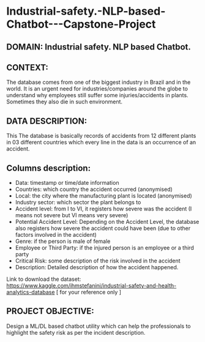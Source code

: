 # Industrial-safety.-NLP-based-Chatbot---Capstone-Project

## DOMAIN: Industrial safety. NLP based Chatbot.
## CONTEXT: 
The database comes from one of the biggest industry in Brazil and in the world. It is an urgent need for industries/companies around the 
globe to understand why employees still suffer some injuries/accidents in plants. Sometimes they also die in such environment.
## DATA DESCRIPTION:
This The database is basically records of accidents from 12 different plants in 03 different countries which every line in the data is an 
occurrence of an accident.
## Columns description: 
* Data: timestamp or time/date information
* Countries: which country the accident occurred (anonymised)
* Local: the city where the manufacturing plant is located (anonymised)
* Industry sector: which sector the plant belongs to
* Accident level: from I to VI, it registers how severe was the accident (I means not severe but VI means very severe)
* Potential Accident Level: Depending on the Accident Level, the database also registers how severe the accident could have been (due to other factors 
involved in the accident)
* Genre: if the person is male of female
* Employee or Third Party: if the injured person is an employee or a third party
* Critical Risk: some description of the risk involved in the accident
* Description: Detailed description of how the accident happened.

Link to download the dataset: https://www.kaggle.com/ihmstefanini/industrial-safety-and-health-analytics-database [ for your reference only ]
## PROJECT OBJECTIVE:
Design a ML/DL based chatbot utility which can help the professionals to highlight the safety risk as per the incident 
description.
